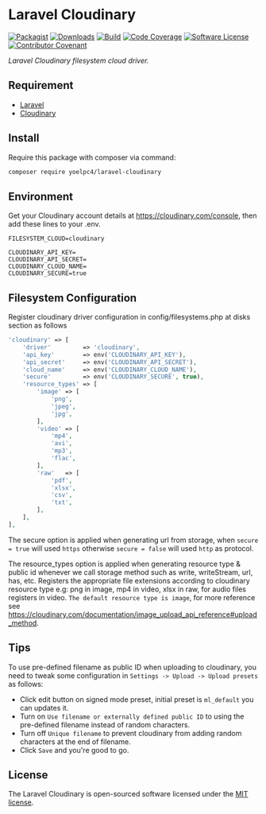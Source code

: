 # Laravel Cloudinary

[![Packagist][ico-packagist]][link-packagist]
[![Downloads][ico-downloads]][link-packagist]
[![Build][ico-build]][link-build]
[![Code Coverage][ico-code-coverage]][link-code-coverage]
[![Software License][ico-license]](LICENSE.md)
[![Contributor Covenant][ico-code-of-conduct]](CODE_OF_CONDUCT.md)

_Laravel Cloudinary filesystem cloud driver._

## Requirement

- [Laravel](https://laravel.com)
- [Cloudinary](http://cloudinary.com)

## Install

Require this package with composer via command:

```bash
composer require yoelpc4/laravel-cloudinary
```

## Environment

Get your Cloudinary account details at https://cloudinary.com/console, then add these lines to your .env.

```dotenv
FILESYSTEM_CLOUD=cloudinary

CLOUDINARY_API_KEY=
CLOUDINARY_API_SECRET=
CLOUDINARY_CLOUD_NAME=
CLOUDINARY_SECURE=true
```

## Filesystem Configuration

Register cloudinary driver configuration in config/filesystems.php at disks section as follows

```php
'cloudinary' => [
    'driver'         => 'cloudinary',
    'api_key'        => env('CLOUDINARY_API_KEY'),
    'api_secret'     => env('CLOUDINARY_API_SECRET'),
    'cloud_name'     => env('CLOUDINARY_CLOUD_NAME'),
    'secure'         => env('CLOUDINARY_SECURE', true),
    'resource_types' => [
        'image' => [
            'png',
            'jpeg',
            'jpg',
        ],
        'video' => [
            'mp4',
            'avi',
            'mp3',
            'flac',
        ],
        'raw'   => [
            'pdf',
            'xlsx',
            'csv',
            'txt',
        ],
    ],
],
```

The secure option is applied when generating url from storage, when `secure = true` will used `https` 
otherwise `secure = false` will used `http` as protocol.

The resource_types option is applied when generating resource type & public id whenever we call storage method such as
write, writeStream, url, has, etc. Registers the appropriate file extensions according to cloudinary resource type e.g: 
png in image, mp4 in video, xlsx in raw, for audio files registers in video. `The default resource type is image`, 
for more reference see https://cloudinary.com/documentation/image_upload_api_reference#upload_method.

## Tips

To use pre-defined filename as public ID when uploading to cloudinary, you need to tweak some configuration 
in `Settings -> Upload -> Upload presets` as follows:
- Click edit button on signed mode preset, initial preset is `ml_default` you can updates it.
- Turn on `Use filename or externally defined public ID` to using the pre-defined filename instead of random characters.
- Turn off `Unique filename` to prevent cloudinary from adding random characters at the end of filename.
- Click `Save` and you're good to go.

## License

The Laravel Cloudinary is open-sourced software licensed under the [MIT license](http://opensource.org/licenses/MIT).

[ico-packagist]: https://img.shields.io/packagist/v/yoelpc4/laravel-cloudinary.svg?style=flat-square
[ico-downloads]: https://img.shields.io/packagist/dt/yoelpc4/laravel-cloudinary.svg?style=flat-square
[ico-build]: https://travis-ci.com/yoelpc4/laravel-cloudinary.svg?branch=master&style=flat-square
[ico-code-coverage]: https://codecov.io/gh/yoelpc4/laravel-cloudinary/branch/master/graph/badge.svg?style=flat-square
[ico-license]: https://img.shields.io/packagist/l/yoelpc4/laravel-cloudinary.svg?style=flat-square
[ico-code-of-conduct]: https://img.shields.io/badge/Contributor%20Covenant-v2.0%20adopted-ff69b4.svg

[link-packagist]: https://packagist.org/packages/yoelpc4/laravel-cloudinary
[link-build]: https://travis-ci.com/yoelpc4/laravel-cloudinary
[link-code-coverage]: https://codecov.io/gh/yoelpc4/laravel-cloudinary
